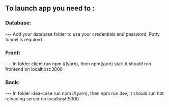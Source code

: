 ## To launch app you need to :
### Database:
--- Add your database folder to use your credentials and password, Putty tunnel is required
### Front:
--- In folder client run npm i/(yarn), then npm(yarn) start
it should run frontend on localhost:3000
### Back:
--- In folder idea-case run npm i/(yarn), then npm run dev, it should run hot reloading server on localhost:5000